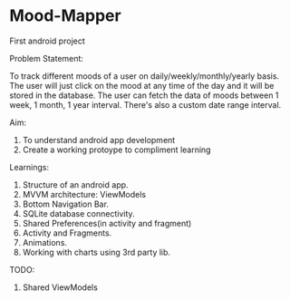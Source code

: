 # Mood-Mapper
First android project

Problem Statement:

To track different moods of a user on daily/weekly/monthly/yearly basis. The user will just click on the mood at any time of the day and it will be stored in the database.
The user can fetch the data of moods between 1 week, 1 month, 1 year interval. There's also a custom date range interval.

Aim:
1. To understand android app development
2. Create a working protoype to compliment learning

Learnings:
1. Structure of an android app.
2. MVVM architecture: ViewModels
3. Bottom Navigation Bar.
4. SQLite database connectivity.
5. Shared Preferences(in activity and fragment)
6. Activity and Fragments.
7. Animations.
8. Working with charts using 3rd party lib.

TODO:
1. Shared ViewModels
